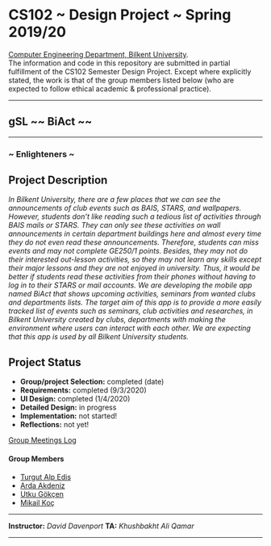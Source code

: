 # CS102 ~ Design Project ~ Spring 2019/20
[Computer Engineering Department, Bilkent University](http://w3.cs.bilkent.edu.tr/en/).  
The information and code in this repository are submitted in partial fulfillment of the CS102 Semester Design Project. Except where explicitly stated, the work is that of the group members listed below (who are expected to follow ethical academic & professional practice).
****
## gSL ~~ BiAct ~~
****
### ~ Enlighteners ~

## Project Description
_In Bilkent University, there are a few places that we can see the announcements of club events such as BAIS, STARS, and wallpapers. However, students don’t like reading such a tedious list of activities through BAIS mails or STARS. They can only see these activities on wall announcements in certain department buildings here and almost every time they do not even read these announcements. Therefore, students can miss events and may not complete GE250/1 points. Besides, they may not do their interested out-lesson activities, so they may not learn any skills except their major lessons and they are not enjoyed in university. Thus, it would be better if students read these activities from their phones without having to log in to their STARS or mail accounts. We are developing the mobile app named BiAct that shows upcoming activities, seminars from wanted clubs and departments lists. The target aim of this app is to provide a more easily tracked list of events such as seminars, club activities and researches, in Bilkent University created by clubs, departments with making the environment where users can interact with each other. We are expecting that this app is used by all Bilkent University students._
   
## Project Status
+ **Group/project Selection:** completed (date)
+ **Requirements:** completed (9/3/2020)
+ **UI Design:** completed (1/4/2020)
+ **Detailed Design:** in progress
+ **Implementation:** not started!
+ **Reflections:** not yet!

[Group Meetings Log](group/meetingslog.md)
#### Group Members
- [Turgut Alp Edis](group/member1_log.md)
- [Arda Akdeniz](group/member2_log.md)
- [Utku Gökçen](group/member3_log.md)
- [Mikail Koç](group/member4_log.md)

****
**Instructor:** _David Davenport_   **TA:**  _Khushbakht Ali Qamar_
****
